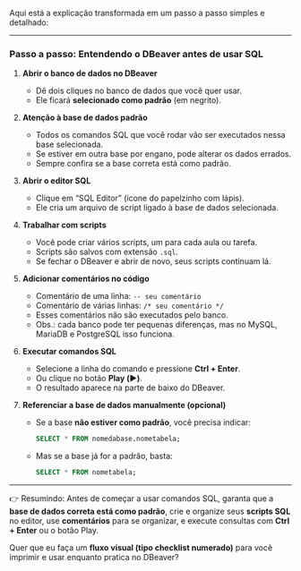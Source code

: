 Aqui está a explicação transformada em um passo a passo simples e detalhado:

---

### Passo a passo: Entendendo o DBeaver antes de usar SQL

1. **Abrir o banco de dados no DBeaver**

   * Dê dois cliques no banco de dados que você quer usar.
   * Ele ficará **selecionado como padrão** (em negrito).

2. **Atenção à base de dados padrão**

   * Todos os comandos SQL que você rodar vão ser executados nessa base selecionada.
   * Se estiver em outra base por engano, pode alterar os dados errados.
   * Sempre confira se a base correta está como padrão.

3. **Abrir o editor SQL**

   * Clique em “SQL Editor” (ícone do papelzinho com lápis).
   * Ele cria um arquivo de script ligado à base de dados selecionada.

4. **Trabalhar com scripts**

   * Você pode criar vários scripts, um para cada aula ou tarefa.
   * Scripts são salvos com extensão `.sql`.
   * Se fechar o DBeaver e abrir de novo, seus scripts continuam lá.

5. **Adicionar comentários no código**

   * Comentário de uma linha: `-- seu comentário`
   * Comentário de várias linhas: `/* seu comentário */`
   * Esses comentários não são executados pelo banco.
   * Obs.: cada banco pode ter pequenas diferenças, mas no MySQL, MariaDB e PostgreSQL isso funciona.

6. **Executar comandos SQL**

   * Selecione a linha do comando e pressione **Ctrl + Enter**.
   * Ou clique no botão **Play (▶️)**.
   * O resultado aparece na parte de baixo do DBeaver.

7. **Referenciar a base de dados manualmente (opcional)**

   * Se a base **não estiver como padrão**, você precisa indicar:

     ```sql
     SELECT * FROM nomedabase.nometabela;
     ```
   * Mas se a base já for a padrão, basta:

     ```sql
     SELECT * FROM nometabela;
     ```

---

👉 Resumindo: Antes de começar a usar comandos SQL, garanta que a **base de dados correta está como padrão**, crie e organize seus **scripts SQL** no editor, use **comentários** para se organizar, e execute consultas com **Ctrl + Enter** ou o botão Play.

Quer que eu faça um **fluxo visual (tipo checklist numerado)** para você imprimir e usar enquanto pratica no DBeaver?
